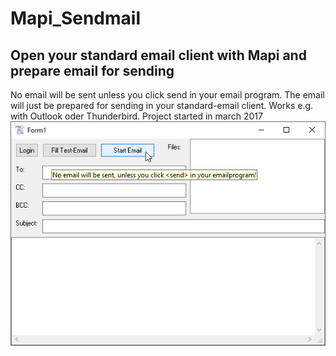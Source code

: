 # Mapi_Sendmail
## Open your standard email client with Mapi and prepare email for sending  
No email will be sent unless you click send in your email program. 
The email will just be prepared for sending in your standard-email client.
Works e.g. with Outlook oder Thunderbird.
Project started in march 2017
![MapiSendmail Image](Resources/MapiSendmail.png "MapiSendmail Image")
